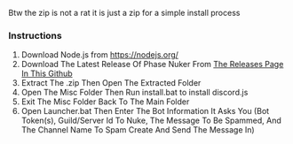 Btw the zip is not a rat it is just a zip for a simple install process 
### Instructions
1. Download Node.js from https://nodejs.org/
2. Download The Latest Release Of Phase Nuker From [The Releases Page In This Github](https://github.com/rasictsoftware/PhaseNuker/releases)
3. Extract The .zip Then Open The Extracted Folder
4. Open The Misc Folder Then Run install.bat to install discord.js
5. Exit The Misc Folder Back To The Main Folder
6. Open Launcher.bat Then Enter The Bot Information It Asks You (Bot Token(s), Guild/Server Id To Nuke, The Message To Be Spammed, And The Channel Name To Spam Create And Send The Message In)
